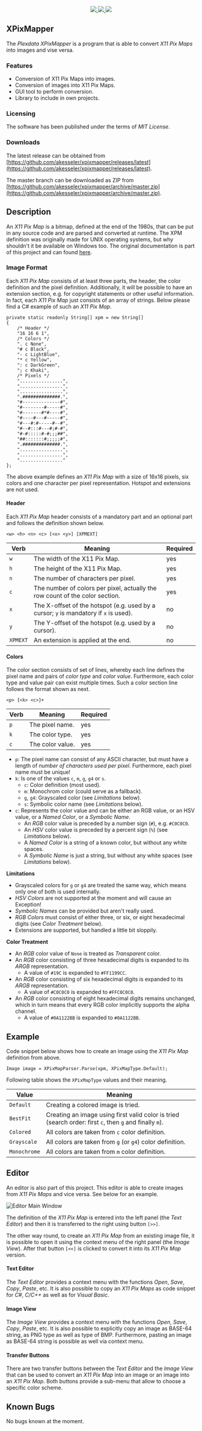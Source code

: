 <p align="center">
  <a href="https://github.com/akesseler/xpixmapper/blob/master/LICENSE.md" alt="license">
    <img src="https://img.shields.io/github/license/akesseler/xpixmapper.svg" />
  </a>
  <a href="https://github.com/akesseler/xpixmapper/releases/latest" alt="latest">
    <img src="https://img.shields.io/github/release/akesseler/xpixmapper.svg" />
  </a>
  <a href="https://github.com/akesseler/xpixmapper/archive/master.zip" alt="master">
    <img src="https://img.shields.io/github/languages/code-size/akesseler/xpixmapper.svg" />
  </a>
</p>

## XPixMapper

The _Plexdata XPixMapper_ is a program that is able to convert _X11 Pix Maps_ into images and 
vise versa.

### Features

* Conversion of X11 Pix Maps into images.
* Conversion of images into X11 Pix Maps.
* GUI tool to perform conversion.
* Library to include in own projects.

### Licensing

The software has been published under the terms of _MIT License_.

### Downloads

The latest release can be obtained from [https://github.com/akesseler/xpixmapper/releases/latest](https://github.com/akesseler/xpixmapper/releases/latest).

The master branch can be downloaded as ZIP from [https://github.com/akesseler/xpixmapper/archive/master.zip](https://github.com/akesseler/xpixmapper/archive/master.zip).

## Description

An _X11 Pix Map_ is a bitmap, defined at the end of the 1980s, that can be put in any source code 
and are parsed and converted at runtime. The XPM definition was originally made for UNIX operating 
systems, but why shouldn't it be available on Windows too. The original documentation is part of 
this project and can found [here](./docs/specification/xpm.pdf).

### Image Format

Each _X11 Pix Map_ consists of at least three parts, the header, the color definition and the pixel 
definition. Additionally, it will be possible to have an extension section, e.g. for copyright statements 
or other useful information. In fact, each _X11 Pix Map_ just consists of an array of strings. Below 
please find a C# example of such an _X11 Pix Map_.

```
private static readonly String[] xpm = new String[]
{
    /* Header */
    "16 16 6 1",
    /* Colors */
    ". c None",
    "# c Black",
    "- c LightBlue",
    "* c Yellow",
    ": c DarkGreen",
    "; c Khaki",
    /* Pixels */
    "................",
    "................",
    "................",
    ".##############.",
    "#--------------#",
    "#--------#-----#",
    "#-------#*#----#",
    "#----#---#-----#",
    "#---#:#-----#--#",
    "#--#:::#---#;#-#",
    "#-#:::::#-#;;;##",
    "##:::::::#;;;;;#",
    ".##############.",
    "................",
    "................",
    "................"
};
```

The above example defines an _X11 Pix Map_ with a size of 16x16 pixels, six colors and one character 
per pixel representation. Hotspot and extensions are not used.

#### Header

Each _X11 Pix Map_ header consists of a mandatory part and an optional part and follows the definition 
shown below.

```
<w> <h> <n> <c> [<x> <y>] [XPMEXT]
```

| Verb     | Meaning                                                                               | Required |
|----------|---------------------------------------------------------------------------------------|----------|
| `w`      | The width of the X11 Pix Map.                                                         | yes      |
| `h`      | The height of the X11 Pix Map.                                                        | yes      |
| `n`      | The number of characters per pixel.                                                   | yes      |
| `c`      | The number of colors per pixel, actually the row count of the color section.          | yes      |
| `x`      | The X-offset of the hotspot (e.g. used by a cursor; `y` is mandatory if `x` is used). | no       |
| `y`      | The Y-offset of the hotspot (e.g. used by a cursor).                                  | no       |
| `XPMEXT` | An extension is applied at the end.                                                   | no       |

#### Colors

The color section consists of set of lines, whereby each line defines the pixel name and pairs of 
_color type_ and _color value_. Furthermore, each color type and value pair can exist multiple times. 
Such a color section line follows the format shown as next.

```
<p> {<k> <c>}+
```

| Verb     | Meaning          | Required |
|----------|------------------|----------|
| `p`      | The pixel name.  | yes      |
| `k`      | The color type.  | yes      |
| `c`      | The color value. | yes      |

* `p`: The pixel name can consist of any ASCII character, but must have a length of _number of 
       characters used per pixel_. Furthermore, each pixel name must be unique!
* `k`: Is one of the values `c`, `m`, `g`, `g4` or `s`.
    - `c`: Color definition (most used).
    - `m`: Monochrom color (could serve as a fallback).
    - `g`, `g4`: Grayscaled color (see _Limitations_ below).
    - `s`: Symbolic color name (see _Limitations_ below).
* `c`: Represents the color value and can be either an RGB value, or an HSV value, or a _Named 
       Color_, or a _Symbolic Name_.
    - An _RGB_ color value is preceded by a number sign (`#`), e.g. `#C0C0C0`.
    - An _HSV_ color value is preceded by a percent sign (`%`) (see _Limitations_ below).
    - A _Named Color_ is a string of a known color, but without any white spaces.
    - A _Symbolic Name_ is just a string, but without any white spaces (see _Limitations_ below).

**Limitations**

* Grayscaled colors for `g` or `g4` are treated the same way, which means only one of both is used 
  internally.
* _HSV Colors_ are not supported at the moment and will cause an Exception!
* _Symbolic Names_ can be provided but aren't really used.
* _RGB Colors_ must consist of either three, or six, or eight hexadecimal digits (see _Color Treatment_ 
   below).
* Extensions are supported, but handled a little bit sloppily.

**Color Treatment**

* An _RGB_ color value of `None` is treated as _Transparent_ color.
* An _RGB_ color consisting of three hexadecimal digits is expanded to its _ARGB_ representation.
    - A value of `#19C` is expanded to `#FF1199CC`.
* An _RGB_ color consisting of six hexadecimal digits is expanded to its _ARGB_ representation.
    - A value of `#C0C0C0` is expanded to `#FFC0C0C0`.
* An _RGB_ color consisting of eight hexadecimal digits remains unchanged, which in turn means that 
  every RGB color implicitly supports the alpha channel.
    - A value of `#0A1122BB` is expanded to `#0A1122BB`.

## Example

Code snippet below shows how to create an image using the _X11 Pix Map_ definition from above.

```
Image image = XPixMapParser.Parse(xpm, XPixMapType.Default);
```

Following table shows the `XPixMapType` values and their meaning.

| Value        | Meaning                                                                                                 |
|--------------|---------------------------------------------------------------------------------------------------------|
| `Default`    | Creating a colored image is tried.                                                                      |
| `BestFit`    | Creating an image using first valid color is tried (search order: first `c`, then `g` and finally `m`). |
| `Colored`    | All colors are taken from `c` color definition.                                                         |
| `Grayscale`  | All colors are taken from `g` (or `g4`) color definition.                                               |
| `Monochrome` | All colors are taken from `m` color definition.                                                         |

## Editor

An editor is also part of this project. This editor is able to create images from _X11 Pix Maps_ 
and vice versa. See below for an example.

![Editor Main Window](./docs/images/XPixMapper.Example.MainWindow.png)

The definition of the _X11 Pix Map_ is entered into the left panel (the _Text Editor_) and then it 
is transferred to the right using button `[>>]`.

The other way round, to create an _X11 Pix Map_ from an existing image file, it is possible to 
open it using the context menu of the right panel (the _Image View_). After that button `[<<]` is 
clicked to convert it into its _X11 Pix Map_ version.

#### Text Editor

The _Text Editor_ provides a context menu with the functions _Open_, _Save_, _Copy_, _Paste_, etc. It 
is also possible to copy an _X11 Pix Maps_ as code snippet for _C#_, _C/C++_ as well as for _Visual 
Basic_.

#### Image View

The _Image View_ provides a context menu with the functions _Open_, _Save_, _Copy_, _Paste_, etc. It 
is also possible to explicitly copy an image as BASE-64 string, as PNG type as well as type of BMP. 
Furthermore, pasting an image as BASE-64 string is possible as well via context menu.

#### Transfer Buttons

There are two transfer buttons between the _Text Editor_ and the _Image View_ that can be used to convert 
an _X11 Pix Map_ into an image or an image into an _X11 Pix Map_. Both buttons provide a sub-menu that 
allow to choose a specific color scheme.

## Known Bugs

No bugs known at the moment.